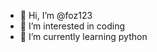 - 👋 Hi, I’m @foz123
- 👀 I’m interested in coding
- 🌱 I’m currently learning python
  
<!---
foz123/foz123 is a ✨ special ✨ repository because its `README.md` (this file) appears on your GitHub profile.
You can click the Preview link to take a look at your changes.
--->
